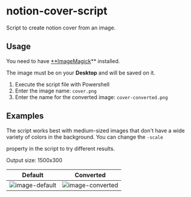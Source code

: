 # notion-cover-script
Script to create notion cover from an image.

## Usage

You need to have [**ImageMagick](https://imagemagick.org/)** installed.

The image must be on your **Desktop** and will be saved on it.

1. Execute the script file with Powershell
2. Enter the image name: `cover.png`
3. Enter the name for the converted image: `cover-converted.png`

## Examples

The script works best with medium-sized images that don't have a wide variety of colors in the background.  You can change the `-scale`

property in the script to try different results.

Output size: 1500x300

| Default | Converted |
| --- | --- |
| ![image-default](https://github.com/tpfrois/notion-cover-script/blob/main/images/0-default.jpg?raw=true) | ![image-converted](https://github.com/tpfrois/notion-cover-script/blob/main/images/0-converted.jpg?raw=true)
